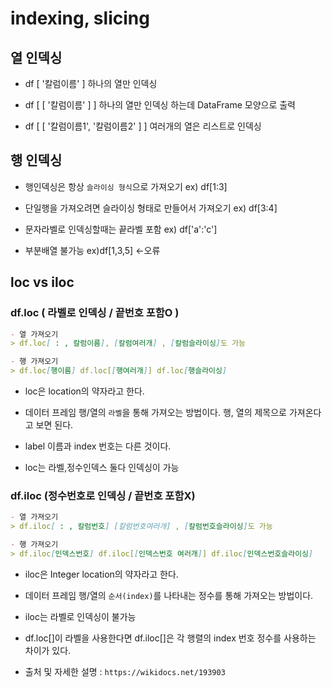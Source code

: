 # indexing, slicing

## 열 인덱싱

- df [ '칼럼이름' ] 하나의 열만 인덱싱

- df [ [ '칼럼이름' ] ] 하나의 열만 인덱싱 하는데 DataFrame 모양으로 출력

- df [ [ '칼럼이름1', '칼럼이름2' ] ] 여러개의 열은 리스트로 인덱싱

## 행 인덱싱

- 행인덱싱은 항상 `슬라이싱 형식`으로 가져오기 ex) df[1:3]

- 단일행을 가져오려면 슬라이싱 형태로 만들어서 가져오기 ex) df[3:4]
- 문자라벨로 인덱싱할때는 끝라벨 포함 ex) df['a':'c']

- 부분배열 불가능 ex)df[1,3,5] <-오류

## loc vs iloc

### df.loc ( 라벨로 인덱싱 / 끝번호 포함O )

```md
- 열 가져오기
> df.loc[ : , 칼럼이름], [칼럼여러개] , [칼럼슬라이싱]도 가능

- 행 가져오기
> df.loc[행이름] df.loc[[행여러개]] df.loc[행슬라이싱]
```

- loc은 location의 약자라고 한다.

- 데이터 프레임 행/열의 `라벨`을 통해 가져오는 방법이다. 행, 열의 제목으로 가져온다고 보면 된다.

- label 이름과 index 번호는 다른 것이다.

- loc는 라벨,정수인덱스 둘다 인덱싱이 가능

### df.iloc (정수번호로 인덱싱 / 끝번호 포함X)

```md
- 열 가져오기
> df.iloc[ : , 칼럼번호] [칼럼번호여러개] , [칼럼번호슬라이싱]도 가능

- 행 가져오기
> df.iloc[인덱스번호] df.iloc[[인덱스번호 여러개]] df.iloc[인덱스번호슬라이싱]
```

- iloc은 Integer location의 약자라고 한다.

- 데이터 프레임 행/열의 `순서(index)`를 나타내는 정수를 통해 가져오는 방법이다.

- iloc는 라벨로 인덱싱이 불가능

- df.loc[]이 라벨을 사용한다면 df.iloc[]은 각 행렬의 index 번호 정수를 사용하는 차이가 있다.

- 출처 및 자세한 설명 : `https://wikidocs.net/193903`